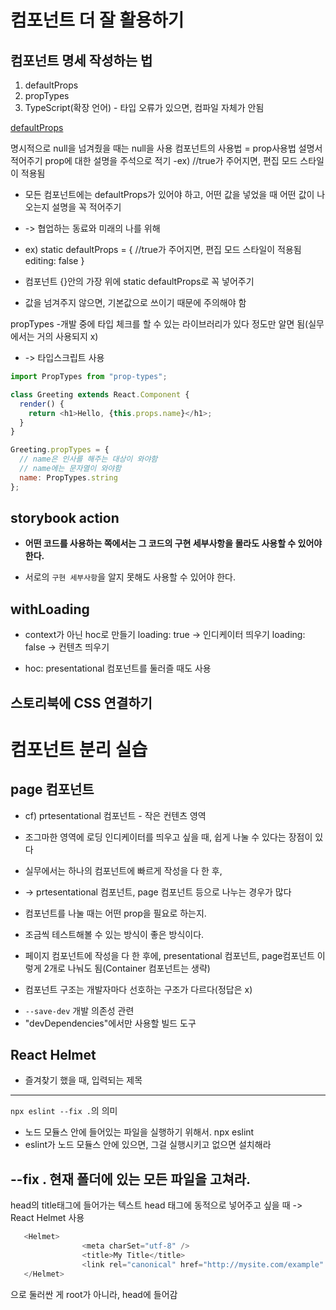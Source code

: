 # 컴포넌트 더 잘 활용하기

## 컴포넌트 명세 작성하는 법

1. defaultProps
2. propTypes
3. TypeScript(확장 언어) - 타입 오류가 있으면, 컴파일 자체가 안됨

[defaultProps](https://reactjs-org-ko.netlify.com/docs/react-component.html#defaultprops)

명시적으로 null을 넘겨줬을 때는 null을 사용
컴포넌트의 사용법 = prop사용법 설명서 적어주기
prop에 대한 설명을 주석으로 적기
-ex) //true가 주어지면, 편집 모드 스타일이 적용됨

- 모든 컴포넌트에는 defaultProps가 있어야 하고, 어떤 값을 넣었을 때 어떤 값이 나오는지 설명을 꼭 적어주기
- -> 협업하는 동료와 미래의 나를 위해
- ex) static defaultProps = {
  //true가 주어지면, 편집 모드 스타일이 적용됨
  editing: false
  }

- 컴포넌트 {}안의 가장 위에 static defaultProps로 꼭 넣어주기

- 값을 넘겨주지 않으면, 기본값으로 쓰이기 때문에 주의해야 함

propTypes -개발 중에 타입 체크를 할 수 있는 라이브러리가 있다 정도만 알면 됨(실무에서는 거의 사용되지 x)

- -> 타입스크립트 사용

```js
import PropTypes from "prop-types";

class Greeting extends React.Component {
  render() {
    return <h1>Hello, {this.props.name}</h1>;
  }
}

Greeting.propTypes = {
  // name은 인사를 해주는 대상이 와야함
  // name에는 문자열이 와야함
  name: PropTypes.string
};
```

## storybook action

- **어떤 코드를 사용하는 쪽에서는 그 코드의 구현 세부사항을 몰라도 사용할 수 있어야 한다.**

- 서로의 `구현 세부사항`을 알지 못해도 사용할 수 있어야 한다.

## withLoading

- context가 아닌 hoc로 만들기
  loading: true -> 인디케이터 띄우기
  loading: false -> 컨텐츠 띄우기

- hoc: presentational 컴포넌트를 둘러즐 때도 사용

## 스토리북에 CSS 연결하기

# 컴포넌트 분리 실습

## page 컴포넌트

- cf) prtesentational 컴포넌트 - 작은 컨텐츠 영역
- 조그마한 영역에 로딩 인디케이터를 띄우고 싶을 때, 쉽게 나눌 수 있다는 장점이 있다

- 실무에서는 하나의 컴포넌트에 빠르게 작성을 다 한 후,
- -> prtesentational 컴포넌트, page 컴포넌트 등으로 나누는 경우가 많다

* 컴포넌트를 나눌 때는 어떤 prop을 필요로 하는지.
* 조금씩 테스트해볼 수 있는 방식이 좋은 방식이다.

* 페이지 컴포넌트에 작성을 다 한 후에, presentational 컴포넌트, page컴포넌트 이렇게 2개로 나눠도 됨(Container 컴포넌트는 생략)

* 컴포넌트 구조는 개발자마다 선호하는 구조가 다르다(정답은 x)


- `--save-dev` 개발 의존성 관련
- "devDependencies"에서만 사용할 빌드 도구



## React Helmet
- 즐겨찾기 했을 때, 입력되는 제목

---
`npx eslint --fix .`의 의미

- 노드 모듈스 안에 들어있는 파일을 실행하기 위해서.
npx eslint 
- eslint가 노드 모듈스 안에 있으면, 그걸 실행시키고 없으면 설치해라 

--fix .
현재 폴더에 있는 모든 파일을 고쳐라.
---

head의 title태그에 들어가는 텍스트
head 태그에 동적으로 넣어주고 싶을 때 -> React Helmet 사용
```js
   <Helmet>
                <meta charSet="utf-8" />
                <title>My Title</title>
                <link rel="canonical" href="http://mysite.com/example" />
   </Helmet>
```
<Helmet>으로 둘러싼 게 root가 아니라, head에 들어감